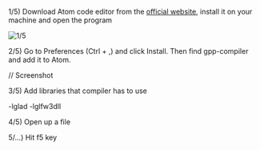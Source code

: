 1/5) Download Atom code editor from the [official website](https://atom.io/), install it on your machine and open the program

![1/5](https://github.com/knitterJ/the-easiest-way-to-start-using-OpenGL-MinGW-glfw-or-freeglut-glad-or-glew-no-cmake/blob/main/Windows/4.Bonus-atom-text-editor-configuration/1.png)

2/5) Go to Preferences (Ctrl + ,) and click Install. Then find gpp-compiler and add it to Atom.

// Screenshot

3/5) Add libraries that compiler has to use

-lglad -lglfw3dll


4/5) Open up a file   

5/...) Hit f5 key
